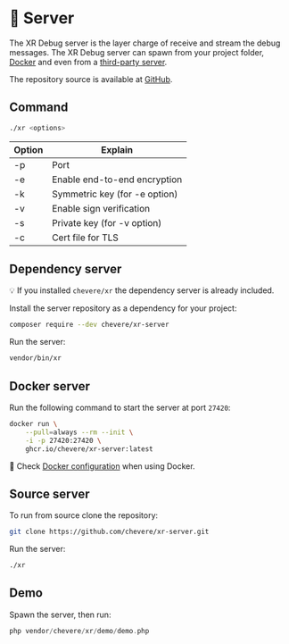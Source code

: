 # 🦄 Server

The XR Debug server is the layer charge of receive and stream the debug messages. The XR Debug server can spawn from your project folder, [Docker](docker.md) and even from a [third-party server](../developer/server-spec.md).

The repository source is available at [GitHub](https://github.com/chevere/xr-server).

## Command

```sh
./xr <options>
```

| Option | Explain                       |
| ------ | ----------------------------- |
| -p     | Port                          |
| -e     | Enable end-to-end encryption  |
| -k     | Symmetric key (for -e option) |
| -v     | Enable sign verification      |
| -s     | Private key (for -v option)   |
| -c     | Cert file for TLS             |

## Dependency server

💡 If you installed `chevere/xr` the dependency server is already included.

Install the server repository as a dependency for your project:

```sh
composer require --dev chevere/xr-server
```

Run the server:

```sh
vendor/bin/xr
```

## Docker server

Run the following command to start the server at port `27420`:

```sh
docker run \
    --pull=always --rm --init \
    -i -p 27420:27420 \
    ghcr.io/chevere/xr-server:latest
```

🐋 Check [Docker configuration](../configuration/docker-configuration.md) when using Docker.

## Source server

To run from source clone the repository:

```sh
git clone https://github.com/chevere/xr-server.git
```

Run the server:

```sh
./xr
```

## Demo

Spawn the server, then run:

```php
php vendor/chevere/xr/demo/demo.php
```
